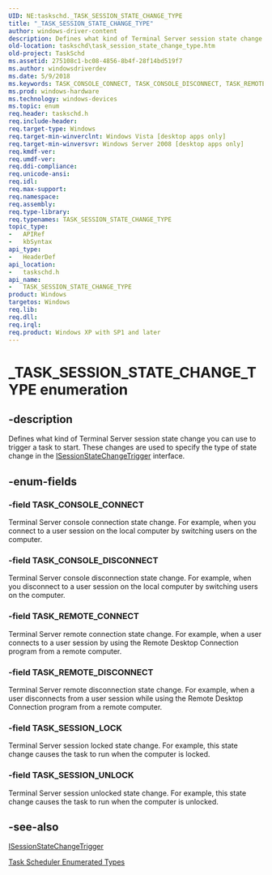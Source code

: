 ```yaml
---
UID: NE:taskschd._TASK_SESSION_STATE_CHANGE_TYPE
title: "_TASK_SESSION_STATE_CHANGE_TYPE"
author: windows-driver-content
description: Defines what kind of Terminal Server session state change you can use to trigger a task to start.
old-location: taskschd\task_session_state_change_type.htm
old-project: TaskSchd
ms.assetid: 275108c1-bc08-4856-8b4f-28f14bd519f7
ms.author: windowsdriverdev
ms.date: 5/9/2018
ms.keywords: TASK_CONSOLE_CONNECT, TASK_CONSOLE_DISCONNECT, TASK_REMOTE_CONNECT, TASK_REMOTE_DISCONNECT, TASK_SESSION_LOCK, TASK_SESSION_STATE_CHANGE_TYPE, TASK_SESSION_STATE_CHANGE_TYPE enumeration [Task Scheduler], TASK_SESSION_UNLOCK, _TASK_SESSION_STATE_CHANGE_TYPE, taskschd.task_session_state_change_type, taskschd/TASK_CONSOLE_CONNECT, taskschd/TASK_CONSOLE_DISCONNECT, taskschd/TASK_REMOTE_CONNECT, taskschd/TASK_REMOTE_DISCONNECT, taskschd/TASK_SESSION_LOCK, taskschd/TASK_SESSION_STATE_CHANGE_TYPE, taskschd/TASK_SESSION_UNLOCK
ms.prod: windows-hardware
ms.technology: windows-devices
ms.topic: enum
req.header: taskschd.h
req.include-header: 
req.target-type: Windows
req.target-min-winverclnt: Windows Vista [desktop apps only]
req.target-min-winversvr: Windows Server 2008 [desktop apps only]
req.kmdf-ver: 
req.umdf-ver: 
req.ddi-compliance: 
req.unicode-ansi: 
req.idl: 
req.max-support: 
req.namespace: 
req.assembly: 
req.type-library: 
req.typenames: TASK_SESSION_STATE_CHANGE_TYPE
topic_type:
-	APIRef
-	kbSyntax
api_type:
-	HeaderDef
api_location:
-	taskschd.h
api_name:
-	TASK_SESSION_STATE_CHANGE_TYPE
product: Windows
targetos: Windows
req.lib: 
req.dll: 
req.irql: 
req.product: Windows XP with SP1 and later
---
```


# _TASK_SESSION_STATE_CHANGE_TYPE enumeration


## -description


Defines what kind of Terminal Server session state change you can use to trigger a task to start. These changes are used to specify the type of state change in the <a href="https://msdn.microsoft.com/0bf56d67-6c44-4978-93a9-7b525f2bf140">ISessionStateChangeTrigger</a> interface.


## -enum-fields




### -field TASK_CONSOLE_CONNECT

Terminal Server console connection state change. For example, when you connect to a user session on the local computer by switching users on the computer.


### -field TASK_CONSOLE_DISCONNECT

Terminal Server console disconnection state change. For example, when you disconnect to a user session on the local computer by switching users on the computer.


### -field TASK_REMOTE_CONNECT

Terminal Server remote connection state change. For example, when a user connects to a user session by using the Remote Desktop Connection program from a remote computer.


### -field TASK_REMOTE_DISCONNECT

Terminal Server remote disconnection state change. For example, when a user disconnects from a user session while using the Remote Desktop Connection program from a remote computer.


### -field TASK_SESSION_LOCK

Terminal Server session locked state change. For example, this state change causes the task to run when the computer is locked.


### -field TASK_SESSION_UNLOCK

Terminal Server session unlocked state change. For example, this state change causes the task to run when the computer is unlocked.


## -see-also




<a href="https://msdn.microsoft.com/0bf56d67-6c44-4978-93a9-7b525f2bf140">ISessionStateChangeTrigger</a>



<a href="https://msdn.microsoft.com/9779d32b-0142-41bb-88e2-df79a3b0c1b2">Task Scheduler Enumerated Types</a>
 

 

